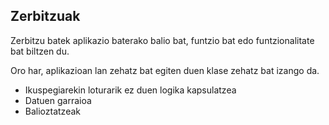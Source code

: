 ## Zerbitzuak

Zerbitzu batek aplikazio baterako balio bat, funtzio bat edo funtzionalitate bat biltzen du.

Oro har, aplikazioan lan zehatz bat egiten duen klase zehatz bat izango da.

- Ikuspegiarekin loturarik ez duen logika kapsulatzea 
- Datuen garraioa
- Balioztatzeak




